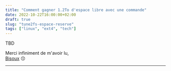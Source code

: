 ```yaml
---
title: "Comment gagner 1.2To d'espace libre avec une commande"
date: 2022-10-22T16:00:00+02:00
draft: true
slug: "tune2fs-espace-reserve"
tags: ["linux", "ext4", "tech"]
---
```


TBD

Merci infiniment de m'avoir lu,\
[Bisoux](/page/bisoux) :kissing:

---
